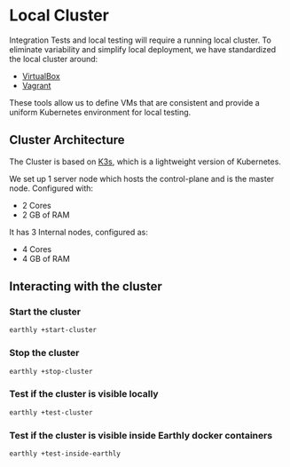 # Local Cluster

Integration Tests and local testing will require a running local cluster.
To eliminate variability and simplify local deployment, we have standardized the local cluster around:

* [VirtualBox](https://www.virtualbox.org/)
* [Vagrant](https://developer.hashicorp.com/vagrant/install?product_intent=vagrant)

These tools allow us to define VMs that are consistent and provide a uniform Kubernetes environment
for local testing.

## Cluster Architecture

The Cluster is based on [K3s](https://k3s.io/), which is a lightweight version of Kubernetes.

We set up 1 server node which hosts the control-plane and is the master node.
Configured with:

* 2 Cores
* 2 GB of RAM

It has 3 Internal nodes, configured as:

* 4 Cores
* 4 GB of RAM

## Interacting with the cluster

### Start the cluster

```sh
earthly +start-cluster
```

### Stop the cluster

```sh
earthly +stop-cluster
```

### Test if the cluster is visible locally

```sh
earthly +test-cluster
```

### Test if the cluster is visible inside Earthly docker containers

```sh
earthly +test-inside-earthly
```
